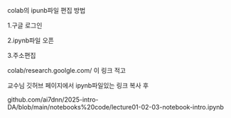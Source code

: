 colab의 ipunb파일 편집 방법

1.구글 로그인

2.ipynb파일 오픈

3.주소편집


colab/research.goolgle.com/ 이 링크 적고

교수님 깃허브 페이지에서 ipynb파일있는 링크 복사 후

github.com/ai7dnn/2025-intro-DA/blob/main/notebooks%20code/lecture01-02-03-notebook-intro.ipynb
